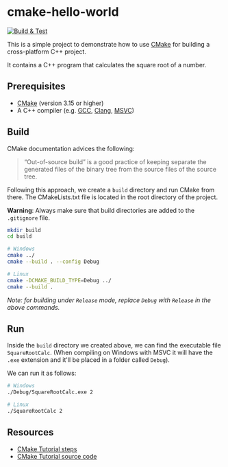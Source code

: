 # cmake-hello-world

[![Build & Test](https://github.com/InspireFoundationEc/cmake-hello-world/actions/workflows/build_and_test.yml/badge.svg)](https://github.com/InspireFoundationEc/cmake-hello-world/actions/workflows/build_and_test.yml)

This is a simple project to demonstrate how to use [CMake](https://cmake.org/) for building a cross-platform C++ project.

It contains a C++ program that calculates the square root of a number.

## Prerequisites

- [CMake](https://cmake.org/install/) (version 3.15 or higher)
- A C++ compiler (e.g. [GCC](https://gcc.gnu.org/), [Clang](https://clang.llvm.org/), [MSVC](https://visualstudio.microsoft.com/))

## Build

CMake documentation advices the following:
> “Out-of-source build” is a good practice of keeping separate the generated files of the binary tree from the source files of the source tree. 

Following this approach, we create a `build` directory and run CMake from there. The CMakeLists.txt file is located in the root directory of the project. 

**Warning**: Always make sure that build directories are added to the `.gitignore` file.

```bash
mkdir build
cd build

# Windows
cmake ../
cmake --build . --config Debug

# Linux
cmake -DCMAKE_BUILD_TYPE=Debug ../
cmake --build .
```

_Note: for building under `Release` mode, replace `Debug` with `Release` in the above commands._

## Run
Inside the `build` directory we created above, we can find the executable file `SquareRootCalc`. (When compiling on Windows with MSVC it will have the `.exe` extension and it'll be placed in a folder called `Debug`). 

We can run it as follows:

```bash
# Windows
./Debug/SquareRootCalc.exe 2

# Linux
./SquareRootCalc 2
```

<!--
```bash
rm -rf * && cmake .. && cmake --build . && ./Debug/SquareRootCalc 2
```
-->

## Resources
- [CMake Tutorial steps](https://cmake.org/cmake/help/latest/guide/tutorial/)
- [CMake Tutorial source code](https://github.com/Kitware/CMake/tree/master/Help/guide/tutorial)